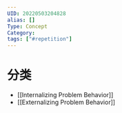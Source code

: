 ```yaml
---
UID: 20220503204828
alias: []
Type: Concept
Category: 
tags: ["#repetition"]
---
```



# 分类

- [[Internalizing Problem Behavior]]
- [[Externalizing Problem Behavior]]
